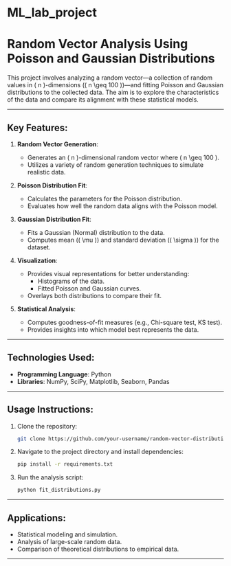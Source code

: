 # ML_lab_project

# Random Vector Analysis Using Poisson and Gaussian Distributions

This project involves analyzing a random vector—a collection of random values in \( n \)-dimensions (\( n \geq 100 \))—and fitting Poisson and Gaussian distributions to the collected data. The aim is to explore the characteristics of the data and compare its alignment with these statistical models.

---

## Key Features:
1. **Random Vector Generation**: 
   - Generates an \( n \)-dimensional random vector where \( n \geq 100 \).
   - Utilizes a variety of random generation techniques to simulate realistic data.

2. **Poisson Distribution Fit**:
   - Calculates the parameters for the Poisson distribution.
   - Evaluates how well the random data aligns with the Poisson model.

3. **Gaussian Distribution Fit**:
   - Fits a Gaussian (Normal) distribution to the data.
   - Computes mean (\( \mu \)) and standard deviation (\( \sigma \)) for the dataset.

4. **Visualization**:
   - Provides visual representations for better understanding:
     - Histograms of the data.
     - Fitted Poisson and Gaussian curves.
   - Overlays both distributions to compare their fit.

5. **Statistical Analysis**:
   - Computes goodness-of-fit measures (e.g., Chi-square test, KS test).
   - Provides insights into which model best represents the data.

---

## Technologies Used:
- **Programming Language**: Python
- **Libraries**: NumPy, SciPy, Matplotlib, Seaborn, Pandas

---

## Usage Instructions:
1. Clone the repository:
   ```bash
   git clone https://github.com/your-username/random-vector-distribution-fit.git
   ```
2. Navigate to the project directory and install dependencies:
   ```bash
   pip install -r requirements.txt
   ```
3. Run the analysis script:
   ```bash
   python fit_distributions.py
   ```

---

## Applications:
- Statistical modeling and simulation.
- Analysis of large-scale random data.
- Comparison of theoretical distributions to empirical data.

---
